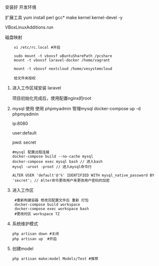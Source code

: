 安装好 开发环境 

扩展工具
yum install perl gcc* make kernel kernel-devel -y

VBoxLinuxAdditions.run

磁盘映射

        vi /etc/rc.local #开启
        
        sudo mount -t vboxsf uBuntuSharePath /pcshare
        mount -t vboxsf laravel-docker /home/vagrant
        
        mount -t vboxsf nextcloud /home/vesystemcloud
        
        给文件夹授权
        

1. 进入工作区域安装 laravel
    
    项目初始化完成后，使用配置nginx的root
    

2. mysql 使用
    使用 phpmyadmin 管理mysql
    docker-compose up -d phpmyadmin
    
    ip:8080 
    
    user:default
    
    pwd: secret

    ```
    #mysql 配置远程连接
    docker-compose build --no-cache mysql
    docker-compose exec mysql bash // 进入bash
    mysql -uroot -proot // 进入mysql命令行
    
    ALTER USER 'default'@'%' IDENTIFIED WITH mysql_native_password BY 'secret'; // Alter命令更改用户来更改用户密码的加密
    ```
    
    
3. 进入工作区
    
    ```
     #重新构建容器 修改完配置文件后 重新 打包
     docker-compose build workspace
     docker-compose exec workspace bash
     #更改时区 workspace TZ
    ```
    
4. 系统维护模式
    ```
    php artisan down #关闭 
    php artisan up  #开启
    ```
    
5. 创建model
    ```
    php artisan make:model Models/Test #推荐
    ```
